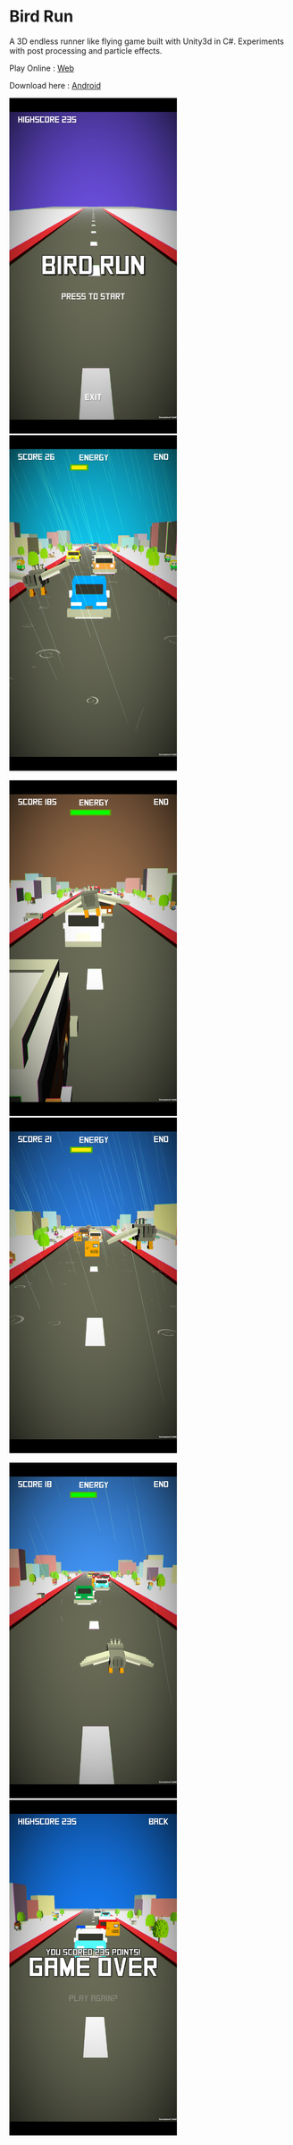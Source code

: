 # Bird Run

A 3D endless runner like flying game built with Unity3d in C#. Experiments with post processing and particle effects.

Play Online : [Web](https://skillersharan.itch.io/birdrun)

Download here : [Android](https://rink.hockeyapp.net/apps/49171b1262f84c9d8312d3e59cbe2293)

<img src="https://github.com/skillersharan/Bird-Run/raw/master/Docs/1.png" width="300"> <img src="https://github.com/skillersharan/Bird-Run/raw/master/Docs/2.png" width="300"> 

<img src="https://github.com/skillersharan/Bird-Run/raw/master/Docs/3.png" width="300"> <img src="https://github.com/skillersharan/Bird-Run/raw/master/Docs/4.png" width="300"> 

<img src="https://github.com/skillersharan/Bird-Run/raw/master/Docs/5.png" width="300"> <img src="https://github.com/skillersharan/Bird-Run/raw/master/Docs/6.png" width="300"> 
